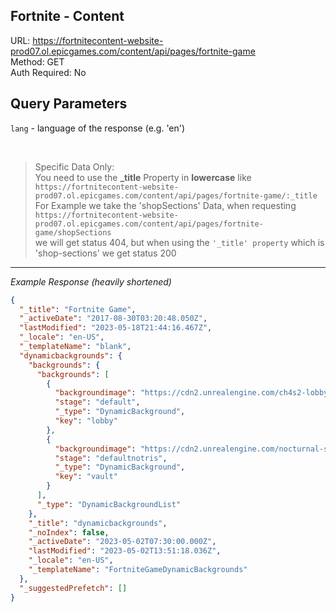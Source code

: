 ## Fortnite - Content

URL: https://fortnitecontent-website-prod07.ol.epicgames.com/content/api/pages/fortnite-game \
Method: GET \
Auth Required: No

## Query Parameters

`lang` - language of the response (e.g. 'en')

<br/>

> Specific Data Only: <br/>
> You need to use the **\_title** Property in **lowercase** like `https://fortnitecontent-website-prod07.ol.epicgames.com/content/api/pages/fortnite-game/:_title` <br/>
> For Example we take the 'shopSections' Data, when requesting `https://fortnitecontent-website-prod07.ol.epicgames.com/content/api/pages/fortnite-game/shopSections` <br/>
> we will get status 404, but when using the `'_title' property` which is 'shop-sections' we get status 200

---

_Example Response (heavily shortened)_

```json
{
  "_title": "Fortnite Game",
  "_activeDate": "2017-08-30T03:20:48.050Z",
  "lastModified": "2023-05-18T21:44:16.467Z",
  "_locale": "en-US",
  "_templateName": "blank",
  "dynamicbackgrounds": {
    "backgrounds": {
      "backgrounds": [
        {
          "backgroundimage": "https://cdn2.unrealengine.com/ch4s2-lobbyupdate-4-20-2022-lifted-copy-3840x2160-d3a138f5f9e7.jpg",
          "stage": "default",
          "_type": "DynamicBackground",
          "key": "lobby"
        },
        {
          "backgroundimage": "https://cdn2.unrealengine.com/nocturnal-storebg-cms-1921x1081-796115fa0fc9.png",
          "stage": "defaultnotris",
          "_type": "DynamicBackground",
          "key": "vault"
        }
      ],
      "_type": "DynamicBackgroundList"
    },
    "_title": "dynamicbackgrounds",
    "_noIndex": false,
    "_activeDate": "2023-05-02T07:30:00.000Z",
    "lastModified": "2023-05-02T13:51:18.036Z",
    "_locale": "en-US",
    "_templateName": "FortniteGameDynamicBackgrounds"
  },
  "_suggestedPrefetch": []
}
```
